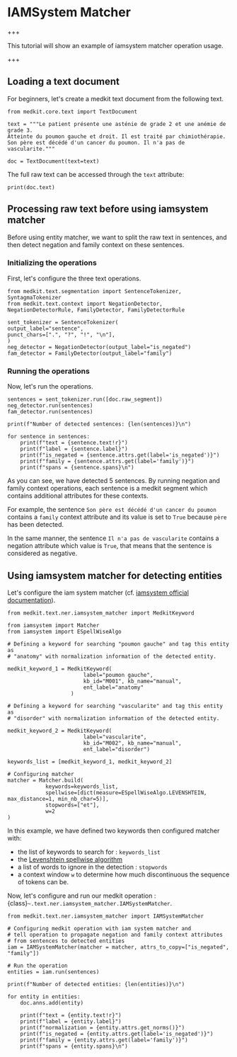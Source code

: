 # IAMSystem Matcher

+++

This tutorial will show an example of iamsystem matcher operation usage.

+++

## Loading a text document

For beginners, let's create a medkit text document from the following text.

```{code} python
from medkit.core.text import TextDocument

text = """Le patient présente une asténie de grade 2 et une anémie de grade 3. 
Atteinte du poumon gauche et droit. Il est traité par chimiothérapie. 
Son père est décédé d'un cancer du poumon. Il n'a pas de vascularite."""

doc = TextDocument(text=text)
```

The full raw text can be accessed through the `text` attribute:

```{code} python
print(doc.text)
```

## Processing raw text before using iamsystem matcher

Before using entity matcher, we want to split the raw text in sentences, and then detect negation and family context on these sentences.

### Initializing the operations

First, let's configure the three text operations.

```{code} python
from medkit.text.segmentation import SentenceTokenizer, SyntagmaTokenizer
from medkit.text.context import NegationDetector, NegationDetectorRule, FamilyDetector, FamilyDetectorRule

sent_tokenizer = SentenceTokenizer(
output_label="sentence",
punct_chars=[".", "?", "!", "\n"],
)
neg_detector = NegationDetector(output_label="is_negated")
fam_detector = FamilyDetector(output_label="family")
```

### Running the operations

Now, let's run the operations.

```{code} python
sentences = sent_tokenizer.run([doc.raw_segment])
neg_detector.run(sentences)
fam_detector.run(sentences)

print(f"Number of detected sentences: {len(sentences)}\n")

for sentence in sentences:
    print(f"text = {sentence.text!r}")
    print(f"label = {sentence.label}")
    print(f"is_negated = {sentence.attrs.get(label='is_negated')}")
    print(f"family = {sentence.attrs.get(label='family')}")
    print(f"spans = {sentence.spans}\n")
```

As you can see, we have detected 5 sentences. 
By running negation and family context operations, each sentence is a medkit segment which contains additional attributes for these contexts.

For example, the sentence `Son père est décédé d'un cancer du poumon` contains a `family` context attribute and its value is set to `True` because `père` has been detected.

In the same manner, the sentence `Il n'a pas de vascularite` contains a negation attribute which value is `True`, that means that the sentence is considered as negative.

## Using iamsystem matcher for detecting entities

Let's configure the iam system matcher
(cf. [iamsystem official documentation](https://iamsystem-python.readthedocs.io/en/latest/)).

```{code} python
from medkit.text.ner.iamsystem_matcher import MedkitKeyword

from iamsystem import Matcher
from iamsystem import ESpellWiseAlgo

# Defining a keyword for searching "poumon gauche" and tag this entity as
# "anatomy" with normalization information of the detected entity.

medkit_keyword_1 = MedkitKeyword(
                        label="poumon gauche", 
                        kb_id="M001", kb_name="manual",
                        ent_label="anatomy"
                    )
                    
# Defining a keyword for searching "vascularite" and tag this entity as
# "disorder" with normalization information of the detected entity.

medkit_keyword_2 = MedkitKeyword(
                        label="vascularite",
                        kb_id="M002", kb_name="manual",
                        ent_label="disorder")

keywords_list = [medkit_keyword_1, medkit_keyword_2]

# Configuring matcher
matcher = Matcher.build(
            keywords=keywords_list,
            spellwise=[dict(measure=ESpellWiseAlgo.LEVENSHTEIN, max_distance=1, min_nb_char=5)],
            stopwords=["et"],
            w=2
)
```

In this example, we have defined two keywords then configured matcher with:
* the list of keywords to search for : `keywords_list`
* the [Levenshtein spellwise algorithm](https://iamsystem-python.readthedocs.io/en/latest/fuzzy.html#id1)
* a list of words to ignore in the detection : `stopwords`
* a context window `w` to determine how much discontinuous the sequence of tokens can be.


Now, let's configure and run our medkit operation : {class}`~.text.ner.iamsystem_matcher.IAMSystemMatcher`.

```{code} python
from medkit.text.ner.iamsystem_matcher import IAMSystemMatcher

# Configuring medkit operation with iam system matcher and
# tell operation to propagate negation and family context attributes
# from sentences to detected entities
iam = IAMSystemMatcher(matcher = matcher, attrs_to_copy=["is_negated", "family"])

# Run the operation
entities = iam.run(sentences)

print(f"Number of detected entities: {len(entities)}\n")

for entity in entities:
    doc.anns.add(entity)

    print(f"text = {entity.text!r}")
    print(f"label = {entity.label}")
    print(f"normalization = {entity.attrs.get_norms()}")
    print(f"is_negated = {entity.attrs.get(label='is_negated')}")
    print(f"family = {entity.attrs.get(label='family')}")
    print(f"spans = {entity.spans}\n")
```
